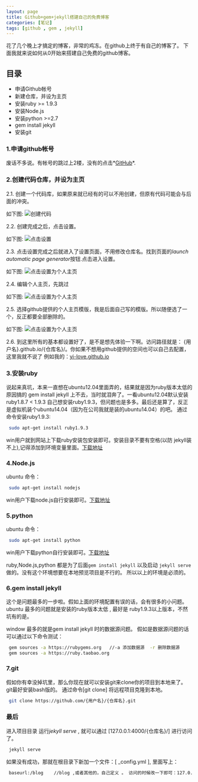 ```yaml
---
layout: page
title: Github+gem+jekyll搭建自己的免费博客
categories: [笔记]
tags: [github , gem , jekyll]
---
```


花了几个晚上才搞定的博客，非常的鸡冻。在github上终于有自己的博客了。
下面我就来说如何从0开始来搭建自己免费的github博客。

## 目录

*   申请Github帐号
*   新建仓库，并设为主页
*   安装ruby >= 1.9.3
*   安装Node.js
*   安装python >=2.7
*   gem install jekyll
*   安装git

### 1.申请github帐号
废话不多说。有帐号的跳过上2楼，没有的点击*[GitHub][github]*.

[github]:https://github.com/

### 2.创建代码仓库，并设为主页
2.1.   创建一个代码库，如果原来就已经有的可以不用创建，但原有代码可能会与后面的冲突。

如下图: ![创建代码](/images/2015/1028_01.jpg)

2.2.   创建完成之后，点击设置。

如下图: ![点击设置](/images/2015/1028_02.jpg)

2.3.   点击设置完成之后就进入了设置页面，不用修改仓库名。找到页面的*launch automatic page generator*按钮.点击进入设置。

如下图: ![点击设置为个人主页](/images/2015/1028_03.jpg)

2.4.   编辑个人主页，先跳过

如下图: ![点击设置为个人主页](/images/2015/1028_04.jpg)

2.5.   选择github提供的个人主页模版，我是后面自己写的模版。所以随便选了一个，反正都要全部删除的。

如下图: ![点击设置为个人主页](/images/2015/1028_05.jpg)

2.6.   到这里所有的基本都设置好了，是不是想先体验一下啊。访问路径就是： {用户名}.github.io/{仓库名}/。你如果不想用github提供的空间也可以自己去配置，这里我就不说了
例如我的：[yi-love.github.io][yi]

[yi]: https://yi-love.github.io


### 3.安装ruby
说起来真坑，本来一直想在ubuntu12.04里面弄的，结果就是因为ruby版本太低的原因搞的 gem install jekyll 上不去，当时就泪奔了。一看ubuntu12.04默认安装ruby1.8.7 < 1.9.3
自己想安装ruby1.9.3，但问题也是多多。最后还是算了，反正是虚拟机装个ubuntu14.04（因为在公司我就是装的ubuntu14.04）的吧。
通过命令安装ruby1.9.3:

```sh
 sudo apt-get install ruby1.9.3
```
win用户就到网站上下载ruby安装包安装即可。安装目录不要有空格(以防 jekyll装不上),记得添加到环境变量里面。[下载地址][rubyinstaller]

[rubyinstaller]:http://rubyinstaller.org/

### 4.Node.js
ubuntu 命令：

```sh
 sudo apt-get install nodejs
```
win用户下载node.js自行安装即可。[下载地址][nodejs]

[nodejs]:https://nodejs.org/en/

### 5.python
ubuntu 命令：

```sh
 sudo apt-get install python
```
win用户下载python自行安装即可。[下载地址][python]

[python]:https://www.python.org/downloads/

ruby,Node.js,python 都是为了后面`gem install jekyll` 以及启动 `jekyll serve` 做的。没有这个环境想要在本地预览项目是不行的。
所以以上的环境是必须的。

### 6.gem install jekyll
这个是问题最多的一步啦。假如上面的环境配置有误的话，会有很多的小问题。
ubuntu 最多的问题就是安装的ruby版本太低 , 最好是 ruby1.9.3以上版本，不然坑有的是。


window 最多的就是gem install jekyll 时的数据源问题。
假如是数据源问题的话可以通过以下命令测试：

```sh
 gem sources -a https://rubygems.org   //-a 添加数据源  -r 删除数据源
 gem sources -a https://ruby.taobao.org
```



### 7.git
假如你有幸没掉坑里，那么你现在就可以安装git来clone你的项目到本地来了。
git最好安装bash版的。
通过命令[git clone] 将远程项目克隆到本地。

```sh
 git clone https://github.com/{用户名}/{仓库名}.git
```


### 最后
进入项目目录 运行*jekyll serve* , 就可以通过 [127.0.0.1:4000/{仓库名}/] 进行访问了。

```sh
 jekyll serve
```

如果没有成功，那就在根目录下新加一个文件：[ _config.yml ], 里面写上：

```sh
 baseurl:/blog    //blog ,或者其他的，自己定义 。 访问的时候改一下即可：127.0.0.1:4000/blog/
```
























































